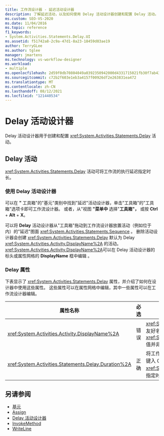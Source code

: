 ```yaml
---
title: 工作流设计器 - 延迟活动设计器
description: 了解延迟活动，以及如何使用 Delay 活动设计器创建和配置 Delay 活动。
ms.custom: SEO-VS-2020
ms.date: 11/04/2016
ms.topic: reference
f1_keywords:
- System.Activities.Statements.Delay.UI
ms.assetid: f51742a8-2c9a-47d1-8a23-18459d03ae19
author: TerryGLee
ms.author: tglee
manager: jmartens
ms.technology: vs-workflow-designer
ms.workload:
- multiple
ms.openlocfilehash: 2d59f0db70804049a0392350942000d4331715021fb30f7ab43183d7326d02f4
ms.sourcegitcommit: c72b2f603e1eb3a4157f00926df2e263831ea472
ms.translationtype: MT
ms.contentlocale: zh-CN
ms.lasthandoff: 08/12/2021
ms.locfileid: "121440534"
---
```

# <a name="delay-activity-designer"></a>Delay 活动设计器

Delay 活动设计器用于创建和配置 <xref:System.Activities.Statements.Delay> 活动。

## <a name="the-delay-activity"></a>Delay 活动

<xref:System.Activities.Statements.Delay> 活动可将工作流的执行延迟指定时长。

### <a name="use-the-delay-activity-designer"></a>使用 Delay 活动设计器

可以在 **"** 工具箱"的"基元"类别中找到"延迟"活动设计器，单击"工具箱"的"工具箱"选项卡即可工作流设计器。  或者，从"视图 **"菜单中** 选择"**工具箱"，** 或按 **Ctrl** + **Alt** + **X**。

可以将 **Delay** 活动设计器从"工具箱"拖动到工作流设计器放置活动（例如位于 内）的"延迟"图面 <xref:System.Activities.Statements.Sequence> 。 删除活动设计器会创建 <xref:System.Activities.Statements.Delay> 默认为 Delay <xref:System.Activities.Activity.DisplayName%2A> 的活动。 <xref:System.Activities.Activity.DisplayName%2A>可以在 Delay 活动设计器的标头或属性网格的 **DisplayName** 框中编辑 。

### <a name="the-delay-properties"></a>Delay 属性

下表显示了 <xref:System.Activities.Statements.Delay> 属性，并介绍了如何在设计器中使用这些属性。 这些属性可以在属性网格中编辑，其中一些属性可以在工作流设计器编辑。

|属性名称|必选|使用情况|
|-|--------------|-|
|<xref:System.Activities.Activity.DisplayName%2A>|错误|<xref:System.Activities.Statements.Delay> 活动的友好名称。 默认值为 Delay。 虽然 <xref:System.Activities.Activity.DisplayName%2A> 值并非严格要求，但最佳做法是使用值。|
|<xref:System.Activities.Statements.Delay.Duration%2A>|正确|将工作流延迟的时长。 此属性在属性网格中设置。 键入 00:00:00 格式的文本 <xref:System.TimeSpan> 或 Visual Basic 表达式来指定时长。|

## <a name="see-also"></a>另请参阅

- [基元](../workflow-designer/primitives-activity-designers.md)
- [Assign](../workflow-designer/assign-activity-designer.md)
- [Delay 活动设计器](../workflow-designer/delay-activity-designer.md)
- [InvokeMethod](../workflow-designer/invokemethod-activity-designer.md)
- [WriteLine](../workflow-designer/writeline-activity-designer.md)
